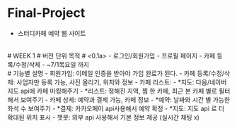 # Final-Project
 - 스터디카페 예약 웹 사이트 
<br>
# WEEK 1
# 버전 단위 목적 
# <0.1a>  
- 로그인/회원가입
- 프로필 페이지
- 카페 등록/수정/삭제
- ~7/1목요일 까지 
<br>
# 기능별 설명
- 회원가입:  이메일 인증을 받아야 가입 완료가 된다.
- 카페 등록/수정/삭제: 사업자만 등록 가능, 사진 올리기, 위치와 정보
- 카페 리스트: 
    - *지도: 다음/네이버 지도 api에 카페 마킹해주기
    - *리스트: 정해진 지역, 찜 한 카페, 최근 본 카페 별로 필터 해서 보여주기
- 카페 상세: 예약과 결제 가능, 카페 정보 
    - *예약: 날짜와 시간 별 가능한 좌석 수 보여주기
    - *결제: 카카오페이 api사용해서 예약 확정
    - *지도: 지도 api 로 더 확대된 위치 표시
- 챗봇: 외부 api 사용해서 기본 정보 제공 (실시간 채팅 x)